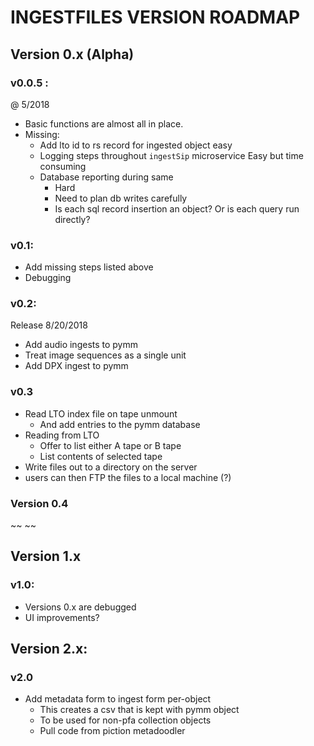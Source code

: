 # INGESTFILES VERSION ROADMAP
## Version 0.x (Alpha)
### v0.0.5 : 
@ 5/2018

* Basic functions are almost all in place. 
* Missing:
  * Add lto id to rs record for ingested object
easy
  * Logging steps throughout `ingestSip` microservice
Easy but time consuming
  * Database reporting during same
    * Hard
    * Need to plan db writes carefully
    * Is each sql record insertion an object? Or is each query run directly?

### v0.1:
* Add missing steps listed above
* Debugging



### v0.2:
Release 8/20/2018
* Add audio ingests to pymm
* Treat image sequences as a single unit
* Add DPX ingest to pymm

### v0.3
* Read LTO index file on tape unmount 
  * And add entries to the pymm database
* Reading from LTO
  * Offer to list either A tape or B tape
  * List contents of selected tape
* Write files out to a directory on the server
* users can then FTP the files to a local machine (?)

### Version 0.4 
~~ ~~

## Version 1.x 
### v1.0:
* Versions 0.x are debugged
* UI improvements?

## Version 2.x:
### v2.0
* Add metadata form to ingest form per-object
  * This creates a csv that is kept with pymm object
  * To be used for non-pfa collection objects
  * Pull code from piction metadoodler
